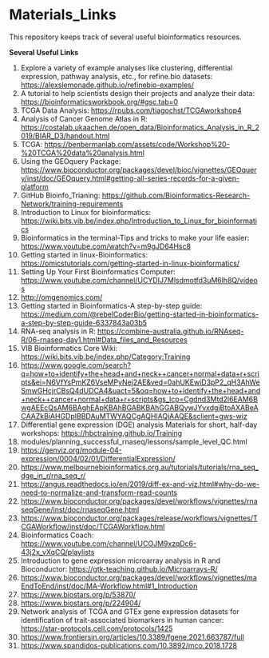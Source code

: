 # Materials_Links
This repository keeps track of several useful bioinformatics resources.

**Several Useful Links**

1. Explore a variety of example analyses like clustering, differential expression, pathway analysis, etc., for refine.bio datasets: https://alexslemonade.github.io/refinebio-examples/
2. A tutorial to help scientists design their projects and analyze their data: https://bioinformaticsworkbook.org/#gsc.tab=0
3. TCGA Data Analysis: https://rpubs.com/tiagochst/TCGAworkshop4
4. Analysis of Cancer Genome Atlas in R: https://costalab.ukaachen.de/open_data/Bioinformatics_Analysis_in_R_2019/BIAR_D3/handout.html
5. TCGA: https://benbermanlab.com/assets/code/Workshop%20-%20TCGA%20data%20analysis.html
6. Using the GEOquery Package: https://www.bioconductor.org/packages/devel/bioc/vignettes/GEOquery/inst/doc/GEOquery.html#getting-all-series-records-for-a-given-platform
7. GitHub Bioinfo_Trianing: https://github.com/Bioinformatics-Research-Network/training-requirements
8. Introduction to Linux for bioinformatics: https://wiki.bits.vib.be/index.php/Introduction_to_Linux_for_bioinformatics
9. Bioinformatics in the terminal-Tips and tricks to make your life easier: https://www.youtube.com/watch?v=m9gJD64Hsc8
10. Getting started in linux-Bioinformatics: https://omicstutorials.com/getting-started-in-linux-bioinformatics/
11. Setting Up Your First Bioinformatics Computer: https://www.youtube.com/channel/UCYDIJ7Mlsdmotfd3uM6lh8Q/videos
12. http://omgenomics.com/
13. Getting started in Bioinformatics-A step-by-step guide: https://medium.com/@rebelCoderBio/getting-started-in-bioinformatics-a-step-by-step-guide-6337843a03b5
14. RNA-seq analysis in R: https://combine-australia.github.io/RNAseq-R/06-rnaseq-day1.html#Data_files_and_Resources
15. VIB Bioinformatics Core Wiki: https://wiki.bits.vib.be/index.php/Category:Training
16. https://www.google.com/search?q=how+to+identify+the+head+and+neck++cancer+normal+data+r+scripts&ei=N6VfYsPmKZ6VseMPyNej2AE&ved=0ahUKEwiD3pP2_qH3AhWeSmwGHcjrCBsQ4dUDCA4&uact=5&oq=how+to+identify+the+head+and+neck++cancer+normal+data+r+scripts&gs_lcp=Cgdnd3Mtd2l6EAM6BwgAEEcQsAM6BAghEApKBAhBGABKBAhGGABQywJYvxdgjBtoAXABeACAAZkBiAHGDpIBBDAuMTWYAQCgAQHIAQjAAQE&sclient=gws-wiz
17. Differential gene expression (DGE) analysis Materials for short, half-day workshops: https://hbctraining.github.io/Training
18. modules/planning_successful_rnaseq/lessons/sample_level_QC.html
19. https://genviz.org/module-04-expression/0004/02/01/DifferentialExpression/
20. https://www.melbournebioinformatics.org.au/tutorials/tutorials/rna_seq_dge_in_r/rna_seq_r/
21. https://angus.readthedocs.io/en/2019/diff-ex-and-viz.html#why-do-we-need-to-normalize-and-transform-read-counts
22. https://www.bioconductor.org/packages/devel/workflows/vignettes/rnaseqGene/inst/doc/rnaseqGene.html
23. https://www.bioconductor.org/packages/release/workflows/vignettes/TCGAWorkflow/inst/doc/TCGAWorkflow.html
24. Bioinformatics Coach: https://www.youtube.com/channel/UCOJM9xzqDc6-43j2x_vXqCQ/playlists
25. Introduction to gene expression microarray analysis in R and Bioconductor: https://gtk-teaching.github.io/Microarrays-R/
26. https://www.bioconductor.org/packages/devel/workflows/vignettes/maEndToEnd/inst/doc/MA-Workflow.html#1_Introduction
27. https://www.biostars.org/p/53870/
28. https://www.biostars.org/p/224904/
29. Network analysis of TCGA and GTEx gene expression datasets for identification of trait-associated biomarkers in human cancer: https://star-protocols.cell.com/protocols/1425
30. https://www.frontiersin.org/articles/10.3389/fgene.2021.663787/full
31. https://www.spandidos-publications.com/10.3892/mco.2018.1728
